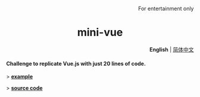 <p align="right">
  For entertainment only
</p>

<h1 align="center">mini-vue</h1>

<p align="right">
  <b>English</b> | <a href="./README.zh-CN.md">简体中文</a>
</p>


#### Challenge to replicate Vue.js with just 20 lines of code.

\> [**example**](./example.html)

\> [**source code**](./mini-vue.js)

